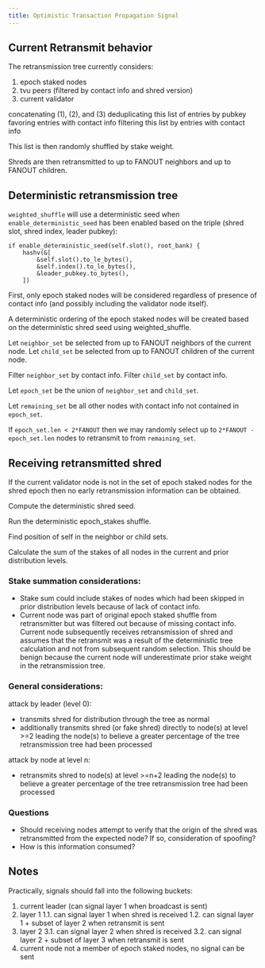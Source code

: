 ```yaml
---
title: Optimistic Transaction Propagation Signal
---
```


## Current Retransmit behavior

The retransmission tree currently considers:
1. epoch staked nodes
2. tvu peers (filtered by contact info and shred version)
3. current validator

concatenating (1), (2), and (3)
deduplicating this list of entries by pubkey favoring entries with contact info
filtering this list by entries with contact info

This list is then randomly shuffled by stake weight.

Shreds are then retransmitted to up to FANOUT neighbors and up to FANOUT
children.

## Deterministic retransmission tree

`weighted_shuffle` will use a deterministic seed when
`enable_deterministic_seed` has been enabled based on the triple (shred slot,
shred index, leader pubkey):

```
if enable_deterministic_seed(self.slot(), root_bank) {
    hashv(&[
        &self.slot().to_le_bytes(),
        &self.index().to_le_bytes(),
        &leader_pubkey.to_bytes(),
    ])
```

First, only epoch staked nodes will be considered regardless of presence of
contact info (and possibly including the validator node itself).

A deterministic ordering of the epoch staked nodes will be created based on the
deterministic shred seed using weighted_shuffle.

Let `neighbor_set` be selected from up to FANOUT neighbors of the current node.
Let `child_set` be selected from up to FANOUT children of the current node.

Filter `neighbor_set` by contact info.
Filter `child_set` by contact info.

Let `epoch_set` be the union of `neighbor_set` and `child_set`.

Let `remaining_set` be all other nodes with contact info not contained in
`epoch_set`.

If `epoch_set.len < 2*FANOUT` then we may randomly select up to
`2*FANOUT - epoch_set.len` nodes to retransmit to from `remaining_set`.

## Receiving retransmitted shred

If the current validator node is not in the set of epoch staked nodes for the
shred epoch then no early retransmission information can be obtained.

Compute the deterministic shred seed.

Run the deterministic epoch_stakes shuffle.

Find position of self in the neighbor or child sets.

Calculate the sum of the stakes of all nodes in the current and prior
distribution levels.

### Stake summation considerations:

- Stake sum could include stakes of nodes which had been skipped in prior
distribution levels because of lack of contact info.
- Current node was part of original epoch staked shuffle from retransmitter
but was filtered out because of missing contact info. Current node subsequently
receives retransmission of shred and assumes that the retransmit was a result
of the deterministic tree calculation and not from subsequent random selection.
This should be benign because the current node will underestimate prior stake
weight in the retransmission tree.

### General considerations:

attack by leader (level 0):
- transmits shred for distribution through the tree as normal
- additionally transmits shred (or fake shred) directly to node(s) at level >=2
leading the node(s) to believe a greater percentage of the tree retransmission
tree had been processed

attack by node at level n:
- retransmits shred to node(s) at level >=n+2 leading the node(s) to believe a
greater percentage of the tree retransmission tree had been processed

### Questions

- Should receiving nodes attempt to verify that the origin of the shred was
retransmitted from the expected node? If so, consideration of spoofing?
- How is this information consumed?

## Notes

Practically, signals should fall into the following buckets:
1. current leader (can signal layer 1 when broadcast is sent)
2. layer 1
1.1. can signal layer 1 when shred is received
1.2. can signal layer 1 + subset of layer 2 when retransmit is sent
3. layer 2
3.1. can signal layer 2 when shred is received
3.2. can signal layer 2 + subset of layer 3 when retransmit is sent
4. current node not a member of epoch staked nodes, no signal can be sent
